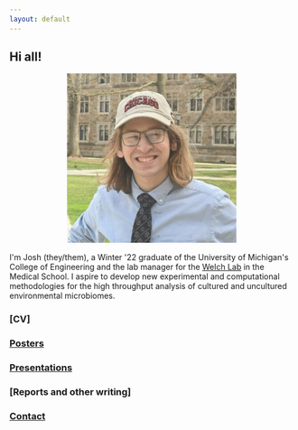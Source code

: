```yaml
---
layout: default
---
```

## Hi all!

<p align="center">
    <img src="files/josh.jpg"
         width = 300
         height = 300 />
<p>

I'm Josh (they/them), a Winter '22 graduate of the University of Michigan's College of Engineering and the lab manager for the [Welch Lab](https://welch-lab.github.io/) in the Medical School. I aspire to develop new experimental and computational methodologies for the high throughput analysis of cultured and uncultured environmental microbiomes.

### [CV]

### [Posters](posters.md)

### [Presentations]()

### [Reports and other writing]

### [Contact]()

</div>

